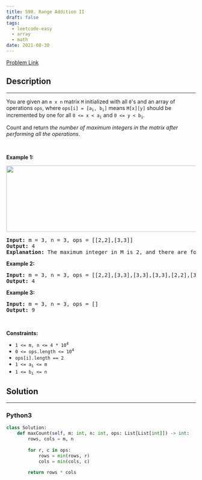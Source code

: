 ```yaml
---
title: 598. Range Addition II
draft: false
tags: 
  - leetcode-easy
  - array
  - math
date: 2021-08-30
---
```


[Problem Link](https://leetcode.com/problems/range-addition-ii/)

## Description

---
<p>You are given an <code>m x n</code> matrix <code>M</code> initialized with all <code>0</code>&#39;s and an array of operations <code>ops</code>, where <code>ops[i] = [a<sub>i</sub>, b<sub>i</sub>]</code> means <code>M[x][y]</code> should be incremented by one for all <code>0 &lt;= x &lt; a<sub>i</sub></code> and <code>0 &lt;= y &lt; b<sub>i</sub></code>.</p>

<p>Count and return <em>the number of maximum integers in the matrix after performing all the operations</em>.</p>

<p>&nbsp;</p>
<p><strong class="example">Example 1:</strong></p>
<img alt="" src="https://assets.leetcode.com/uploads/2020/10/02/ex1.jpg" style="width: 750px; height: 176px;" />
<pre>
<strong>Input:</strong> m = 3, n = 3, ops = [[2,2],[3,3]]
<strong>Output:</strong> 4
<strong>Explanation:</strong> The maximum integer in M is 2, and there are four of it in M. So return 4.
</pre>

<p><strong class="example">Example 2:</strong></p>

<pre>
<strong>Input:</strong> m = 3, n = 3, ops = [[2,2],[3,3],[3,3],[3,3],[2,2],[3,3],[3,3],[3,3],[2,2],[3,3],[3,3],[3,3]]
<strong>Output:</strong> 4
</pre>

<p><strong class="example">Example 3:</strong></p>

<pre>
<strong>Input:</strong> m = 3, n = 3, ops = []
<strong>Output:</strong> 9
</pre>

<p>&nbsp;</p>
<p><strong>Constraints:</strong></p>

<ul>
	<li><code>1 &lt;= m, n &lt;= 4 * 10<sup>4</sup></code></li>
	<li><code>0 &lt;= ops.length &lt;= 10<sup>4</sup></code></li>
	<li><code>ops[i].length == 2</code></li>
	<li><code>1 &lt;= a<sub>i</sub> &lt;= m</code></li>
	<li><code>1 &lt;= b<sub>i</sub> &lt;= n</code></li>
</ul>


## Solution

---
### Python3
``` py title='range-addition-ii'
class Solution:
    def maxCount(self, m: int, n: int, ops: List[List[int]]) -> int:
        rows, cols = m, n
        
        for r, c in ops:
            rows = min(rows, r)
            cols = min(cols, c)
        
        return rows * cols
```

